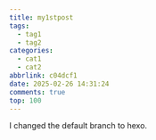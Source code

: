 ```yaml
---
title: my1stpost
tags:
  - tag1
  - tag2
categories:
  - cat1
  - cat2
abbrlink: c04dcf1
date: 2025-02-26 14:31:24
comments: true
top: 100
---
```


I changed the default branch to hexo.